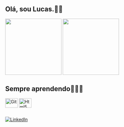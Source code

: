 ## Olá, sou Lucas.👋🏾



<div>
    <img height="180em" src="https://github-readme-stats.vercel.app/api?username=Zeudiex&theme=radical"/>
    <img height="180em" src="https://github-readme-stats.vercel.app/api/top-langs/?username=Zeudiex&layout=compact&theme=radical"/>
</div>

## Sempre aprendendo👨🏾‍💻

<div style="display: inline_block">
    <img align="center" height="30" width="40" alt="Git" src="https://cdn.jsdelivr.net/gh/devicons/devicon/icons/git/git-original.svg" />
    <img align="center" height="30" width="40" alt="Html5" src="https://cdn.jsdelivr.net/gh/devicons/devicon/icons/html5/html5-original.svg" />
</div>

##
[![LinkedIn](https://img.shields.io/badge/LinkedIn-0077B5?style=for-the-badge&logo=linkedin&logoColor=white)](https://www.linkedin.com/in/lucas-santos-a93777173/)
